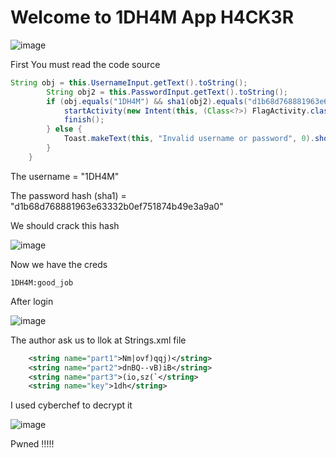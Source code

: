 # Welcome to 1DH4M App H4CK3R

![image](https://github.com/user-attachments/assets/6c094d08-e7b0-475d-b0a3-66a8539eb89d)


First You must read the code source 

```Java
String obj = this.UsernameInput.getText().toString();
        String obj2 = this.PasswordInput.getText().toString();
        if (obj.equals("1DH4M") && sha1(obj2).equals("d1b68d768881963e63332b0ef751874b49e3a9a0")) {
            startActivity(new Intent(this, (Class<?>) FlagActivity.class));
            finish();
        } else {
            Toast.makeText(this, "Invalid username or password", 0).show();
        }
    }
```
The username = "1DH4M"

The password hash (sha1) = "d1b68d768881963e63332b0ef751874b49e3a9a0"

We should crack this hash 

![image](https://github.com/user-attachments/assets/e99c7393-e7e6-431a-9e11-8a679c8e291e)

Now we have the creds 

```
1DH4M:good_job
```
After login 

![image](https://github.com/user-attachments/assets/6fa07b75-56c4-43a5-b180-42891b4ae387)

The author ask us to llok at Strings.xml file 

```XML
    <string name="part1">Nm|ovf)qqj)</string>
    <string name="part2">dnBQ--vB)iB</string>
    <string name="part3">(io,sz(`</string>
    <string name="key">1dh</string>
```

I used cyberchef to decrypt it 

![image](https://github.com/user-attachments/assets/bd3d8c57-e42e-4f19-a075-efa6c031e929)

Pwned !!!!!

    
